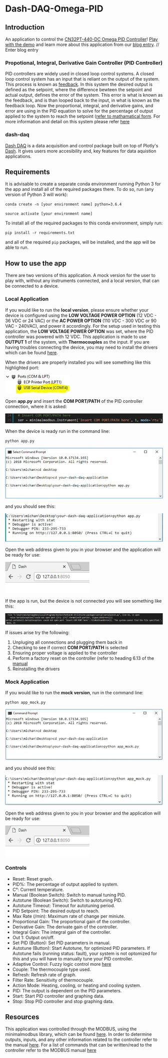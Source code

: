 # Dash-DAQ-Omega-PID

## Introduction
An application to control the [CN32PT-440-DC Omega PID Controller](https://www.omega.ca/pptst_eng/CNPT_SERIES.html)! [Play with the demo](https://dash-daq-omega-pid.herokuapp.com/) and learn more about this application from our [blog entry](https://www.dashdaq.io/control-an-led-strip-in-python). // Enter blog entry

### Propotional, Integral, Derivative Gain Controller (PID Controller)
PID controllers are widely used in closed loop control systems. A closed loop control system has an input that is reliant on the output of the system.  This process is known as [feedback](https://en.wikipedia.org/wiki/Feedback). In this system the desired output is defined as the setpoint, where the difference bewteen the setpoint and actual output, defines the error of the system. This error is what is known as the feedback, and is than looped back to the input, in what is known as the feedback loop. Now the proportional, integral, and derivative gains, and error are using in the PID equation to solve for the percentage of output applied to the system to reach the setpoint ([refer to mathamatical form](https://en.wikipedia.org/wiki/PID_controller). For more information and detail on this system please refer [here](https://en.wikipedia.org/wiki/PID_controller)
### dash-daq
[Dash DAQ](http://dash-daq.netlify.com/#about) is a data acquisition and control package built on top of Plotly's [Dash](https://plot.ly/products/dash/). It gives users more accesibility and, key features for data aquistion applications.


## Requirements
It is advisable	to create a separate conda environment running Python 3 for the app and install all of the required packages there. To do so, run (any version of Python 3 will work):

```
conda create -n	[your environment name] python=3.6.4
```
```
source activate [your environment name]
```

To install all of the required packages to this conda environment, simply run:

```
pip install -r requirements.txt
```

and all of the required `pip` packages,  will be installed, and the app will be able to run.
 
## How to use the app
There are two versions of this application. A mock version for the user to play with, without any instruments connected, and a local version, that can be connected to a device.

### Local Application
If you would like to run the **local version**, please ensure whether your device is configured using the **LOW VOLTAGE POWER OPTION** (12 VDC - 36 VDC or 24 VAC) or the **AC POWER OPTION** (110 VDC - 300 VDC or 90 VAC - 240VAC), and power it accordingly. For the setup used in testing this application, the **LOW VOLTAGE POWER OPTION** was set, where the PID controller was powered with 12 VDC. This application is made to use **OUTPUT 1** of the system, with **Thermocouples** as the input. If you are having troubles connecting the device, you may need to install the drivers which can be found [here](ftp://ftp.omega.com/public/TEMPERATUREGroup/products/CnPt/USB_Driver/).

When the drivers are properly installed you will see something like this highlighted port:

![changefail](screenshots/ports.JPG)

Open **app.py** and insert the **COM PORT/PATH** of the PID controller connection, where it is asked:

![changefail](screenshots/comport.JPG)

When the device is ready run in the command line:
``` 
python app.py
```
![changefail](screenshots/pythonapp.jpg)

and you should see this:

![changefail](screenshots/runapp.JPG)

Open the web address given to you in your browser and the application will be ready for use:

![changefail](screenshots/openport.JPG)

If the app is run, but the device is not connected you will see something like this:

![changefail](screenshots/no_connection.JPG)

If issues arise try the following:
1. Unpluging all connections and plugging them back in
2. Checking to see if correct **COM PORT/PATH** is selected
3. Ensuring proper voltage is applied to the controller 
4. Perform a factory reset on the controller (refer to heading 6.13 of the [manual](https://www.omega.com/manuals/manualpdf/M5451.pdf)
5. Reinstalling the drivers

### Mock Application
If you would like to run the __**mock version**__, run in the command line:

```
python app_mock.py 
```

![changefail](screenshots/pythonapp_mock.jpg)

and you should see this:

![changefail](screenshots/runmock.JPG)

Open the web address given to you in your browser and the application will be ready for use:

![changefail](screenshots/openport.JPG)

### Controls
* Reset: Reset graph.
* PID%: The percentage of output applied to system.
* C°: Current temperature.
* Manual (Boolean Switch): Switch to manual tuning PID.
* Autotune (Boolean Switch): Switch to autotuning PID.
* Autotune Timeout: Timeout for autotuning period.
* PID Setpoint: The desired output to reach.
* Max Rate (/min): Maximum rate of change per miniute.
* Proportional Gain: The proportional gain of the controller.
* Derivative Gain: The derivate gain of the controller.
* Integral Gain: The integral gain of the controller.
* Out 1: Output on/off.
* Set PID (Button): Set PID parameters in manual.
* Autotune (Button): Start Autotune, for optimized PID parameters. If Autotune fails (running status: fault), your system is not optomized for this and you will have to manually tune your PID controller.
* Adaptive Control: Fuzzy logic control more [here](https://www.omega.ca/technical-learning/pid-fuzzy-logic-adaptive-control.html)
* Couple: The thermocouple type used.
* Refresh: Refresh rate of graph.
* Filter Rate: Sensitivity of thermocouple.
* Action Mode: Heating, cooling, or heating and cooling system. 
* PID: The output is dependent on the PID parameters.
* Start: Start PID controller and graphing data.
* Stop: Stop PID controller and stop graphing data.

## Resources
This application was controlled through the MODBUS, using the minimalmodbus library, which can be found [here](http://minimalmodbus.readthedocs.io/en/master/apiminimalmodbus.html). In order to determine outputs, inputs, and any other information related to the controller refer to the manual [here](https://www.omega.com/manuals/manualpdf/M5451.pdf). For a list of commands that can be written/read to the controller refer to the MODBUS manual [here](https://www.omega.com/manuals/manualpdf/M5458.pdf)

 
